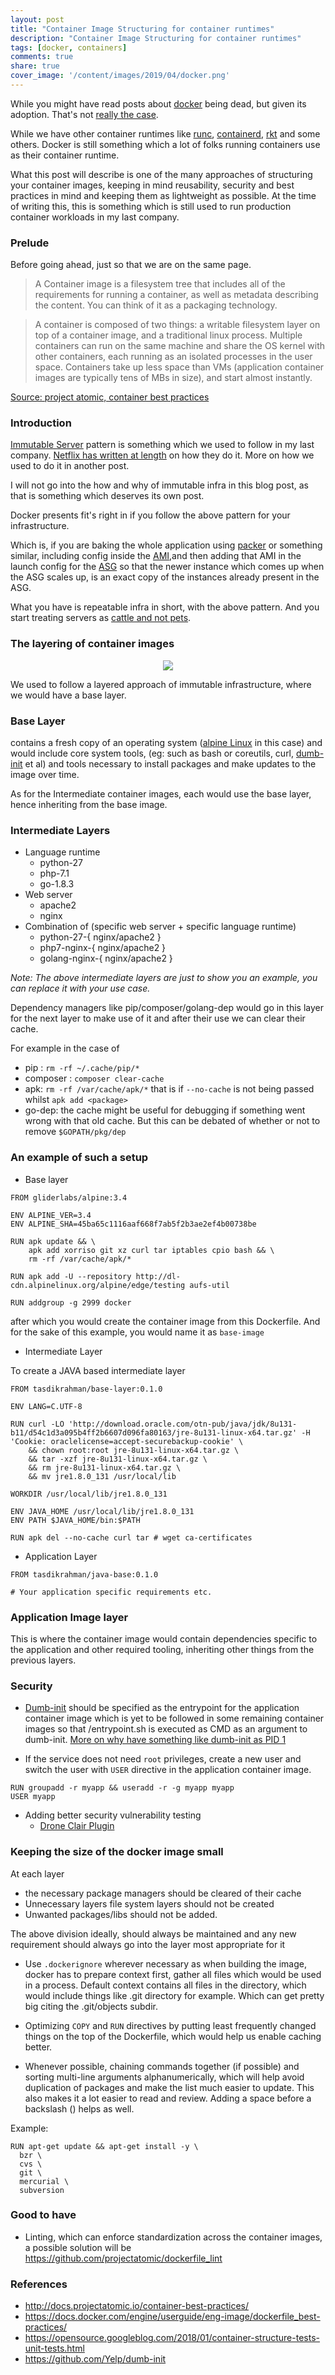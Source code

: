 ```yaml
---
layout: post
title: "Container Image Structuring for container runtimes"
description: "Container Image Structuring for container runtimes"
tags: [docker, containers]
comments: true
share: true
cover_image: '/content/images/2019/04/docker.png'
---
```


While you might have read posts about [docker](https://news.ycombinator.com/item?id=16036268) being dead, but given its adoption. That's not [really the case](https://sysdig.com/blog/2018-docker-usage-report/).

While we have other container runtimes like [runc](https://github.com/opencontainers/runc), 
[containerd](https://blog.docker.com/2017/08/what-is-containerd-runtime/), 
[rkt](https://coreos.com/rkt/) and some others. Docker is still something which a lot of 
folks running containers use as their container runtime. 

What this post will describe is one of the many approaches of structuring your container images, keeping in mind reusability, security and best practices in mind and keeping them as lightweight as possible. At the time of writing this, this is something which is still used to run production container workloads in my last company.

### Prelude

Before going ahead, just so that we are on the same page.

> A Container image is a filesystem tree that includes all of the requirements for running a container, 
as well as metadata describing the content. You can think of it as a packaging technology.

> A container is composed of two things: a writable filesystem layer on top of a container image, 
and a traditional linux process. Multiple containers can run on the same machine and share the OS 
kernel with other containers, each running as an isolated processes in the user space. Containers
take up less space than VMs (application container images are typically tens of MBs in size), and
start almost instantly.

[Source: project atomic, container best practices](https://web.archive.org/web/20180128191607/http://docs.projectatomic.io/container-best-practices/)

### Introduction

[Immutable Server](http://martinfowler.com/bliki/ImmutableServer.html) pattern is something which 
we used to follow in my last company. [Netflix has written at length](https://medium.com/netflix-techblog/how-we-build-code-at-netflix-c5d9bd727f15)
on how they do it. More on how we used to do it in another post.

I will not go into the how and why of immutable infra in this blog post, as that is something which 
deserves its own post.

Docker presents fit's right in if you follow the above pattern for your infrastructure.

Which is, if you are baking the whole application using [packer](https://www.packer.io/) or something similar, including config inside the [AMI](https://docs.aws.amazon.com/AWSEC2/latest/UserGuide/AMIs.html),and then adding that AMI in the launch config for the [ASG](https://docs.aws.amazon.com/autoscaling/ec2/userguide/AutoScalingGroup.html) so that the newer instance which comes up when the ASG scales up, is an exact copy of the instances already present in the ASG. 

What you have is repeatable infra in short, with the above pattern. And you start treating servers as 
[cattle and not pets](https://news.ycombinator.com/item?id=7311704).

### The layering of container images

<center><img src="/content/images/2019/04/container-image-layering.png"></center>

We used to follow a layered approach of immutable infrastructure, where we would have a base layer.

### Base Layer

contains a fresh copy of an operating system ([alpine Linux](https://alpinelinux.org/) in this case) 
and would include core system tools, (eg: such as bash or coreutils, curl, [dumb-init](https://github.com/Yelp/dumb-init) et al) 
and tools necessary to install packages and make updates to the image over time. 

As for the Intermediate container images, each would use the base layer, hence inheriting from the 
base image.

### Intermediate Layers

  - Language runtime
    - python-27
    - php-7.1
    - go-1.8.3
  - Web server
    - apache2
    - nginx
  - Combination of (specific web server + specific language runtime)
    - python-27-{ nginx/apache2 } 
    - php7-nginx-{ nginx/apache2 }
    - golang-nginx-{ nginx/apache2 }

*Note: The above intermediate layers are just to show you an example, you can 
replace it with your use case.*

Dependency managers like pip/composer/golang-dep would go in this layer for the next layer
to make use of it and after their use we can clear their cache.

For example in the case of
- pip : `rm -rf ~/.cache/pip/*`
- composer : `composer clear-cache`
- apk: `rm -rf /var/cache/apk/*` that is if `--no-cache` is not being passed whilst `apk add <package>`
- go-dep: the cache might be useful for debugging if something went wrong with that 
old cache. But this can be debated of whether or not to remove `$GOPATH/pkg/dep`

### An example of such a setup

- Base layer

```
FROM gliderlabs/alpine:3.4

ENV ALPINE_VER=3.4
ENV ALPINE_SHA=45ba65c1116aaf668f7ab5f2b3ae2ef4b00738be

RUN apk update && \
    apk add xorriso git xz curl tar iptables cpio bash && \
    rm -rf /var/cache/apk/*

RUN apk add -U --repository http://dl-cdn.alpinelinux.org/alpine/edge/testing aufs-util

RUN addgroup -g 2999 docker
```

after which you would create the container image from this Dockerfile. And for the sake of this example, you would name it as `base-image`

- Intermediate Layer

To create a JAVA based intermediate layer

```
FROM tasdikrahman/base-layer:0.1.0

ENV LANG=C.UTF-8

RUN curl -LO 'http://download.oracle.com/otn-pub/java/jdk/8u131-b11/d54c1d3a095b4ff2b6607d096fa80163/jre-8u131-linux-x64.tar.gz' -H 'Cookie: oraclelicense=accept-securebackup-cookie' \
	&& chown root:root jre-8u131-linux-x64.tar.gz \
	&& tar -xzf jre-8u131-linux-x64.tar.gz \
	&& rm jre-8u131-linux-x64.tar.gz \
	&& mv jre1.8.0_131 /usr/local/lib

WORKDIR /usr/local/lib/jre1.8.0_131

ENV JAVA_HOME /usr/local/lib/jre1.8.0_131
ENV PATH $JAVA_HOME/bin:$PATH

RUN apk del --no-cache curl tar # wget ca-certificates
```

- Application Layer

```
FROM tasdikrahman/java-base:0.1.0

# Your application specific requirements etc.
```

### Application Image layer

This is where the container image would contain dependencies specific to the application and other 
required tooling, inheriting other things from the previous layers.

### Security

- [Dumb-init](https://engineeringblog.yelp.com/2016/01/dumb-init-an-init-for-docker.html) 
should be specified as the entrypoint for the application container image which is yet
to be followed in some remaining container images so that /entrypoint.sh is executed as 
CMD as an argument to dumb-init. [More on why have something like dumb-init as PID 1](https://news.ycombinator.com/item?id=11802993)

- If the service does not need `root` privileges, create a new user and switch the user with `USER` 
directive in the application container image.

```
RUN groupadd -r myapp && useradd -r -g myapp myapp
USER myapp
```

- Adding better security vulnerability testing
    - [Drone Clair Plugin](https://github.com/jmccann/drone-clair)

### Keeping the size of the docker image small

At each layer

- the necessary package managers should be cleared of their cache
- Unnecessary layers file system layers should not be created
- Unwanted packages/libs should not be added.

The above division ideally, should always be maintained and any new requirement should 
always go into the layer most appropriate for it

- Use `.dockerignore` wherever necessary as when building the image, docker has to prepare 
context first, gather all files which would be used in a process. Default context contains 
all files in the directory, which would include things like .git directory for example. Which 
can get pretty big citing the .git/objects subdir.

- Optimizing `COPY` and `RUN` directives by putting least frequently changed things on the top of the Dockerfile, which would help us enable caching better. 
- Whenever possible, chaining commands together (if possible) and sorting multi-line arguments alphanumerically, which will help avoid duplication of packages and make the list much easier to update. This also makes it a lot easier to read and review. Adding a space before a backslash (\) helps as well.

Example: 

```
RUN apt-get update && apt-get install -y \
  bzr \
  cvs \
  git \
  mercurial \
  subversion
```

### Good to have 

- Linting, which can enforce standardization across the container images, a possible solution will be https://github.com/projectatomic/dockerfile_lint

### References

- http://docs.projectatomic.io/container-best-practices/
- https://docs.docker.com/engine/userguide/eng-image/dockerfile_best-practices/
- https://opensource.googleblog.com/2018/01/container-structure-tests-unit-tests.html
- https://github.com/Yelp/dumb-init